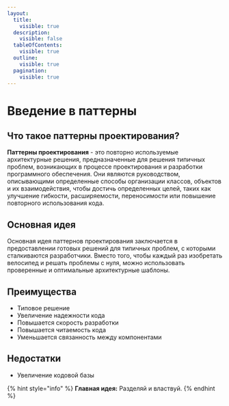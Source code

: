 ```yaml
---
layout:
  title:
    visible: true
  description:
    visible: false
  tableOfContents:
    visible: true
  outline:
    visible: true
  pagination:
    visible: true
---
```


# Введение в паттерны

## Что такое паттерны проектирования?

**Паттерны проектирования** - это повторно используемые архитектурные решения, предназначенные для решения типичных проблем, возникающих в процессе проектирования и разработки программного обеспечения. Они являются руководством, описывающими определенные способы организации классов, объектов и их взаимодействия, чтобы достичь определенных целей, таких как улучшение гибкости, расширяемости, переносимости или повышение повторного использования кода.

## Основная идея

Основная идея паттернов проектирования заключается в предоставлении готовых решений для типичных проблем, с которыми сталкиваются разработчики. Вместо того, чтобы каждый раз изобретать велосипед и решать проблемы с нуля, можно использовать проверенные и оптимальные архитектурные шаблоны.

## Преимущества

* Типовое решение
* Увеличение надежности кода
* Повышается скорость разработки
* Повышается читаемость кода
* Уменьшается связанность между компонентами

## Недостатки

* Увеличение кодовой базы

{% hint style="info" %}
**Главная идея:** Разделяй и властвуй.
{% endhint %}
